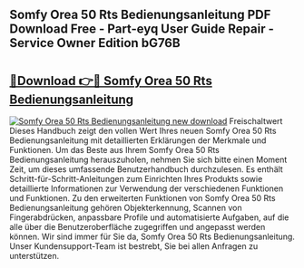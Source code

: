 ## Somfy Orea 50 Rts Bedienungsanleitung PDF Download Free - Part-eyq User Guide Repair - Service Owner Edition bG76B

# <h2><a href="http://df5w817.blite.top/?on=Somfy+Orea+50+Rts+Bedienungsanleitung">🔗Download 👉🔴 Somfy Orea 50 Rts Bedienungsanleitung</a></h2>

[![Somfy Orea 50 Rts Bedienungsanleitung new download](https://i.imgur.com/lujVjoI.png)](http://df5w817.blite.top/?on=Somfy+Orea+50+Rts+Bedienungsanleitung)
Freischaltwert Dieses Handbuch zeigt den vollen Wert Ihres neuen Somfy Orea 50 Rts Bedienungsanleitung mit detaillierten Erklärungen der Merkmale und Funktionen. Um das Beste aus Ihrem Somfy Orea 50 Rts Bedienungsanleitung herauszuholen, nehmen Sie sich bitte einen Moment Zeit, um dieses umfassende Benutzerhandbuch durchzulesen. Es enthält Schritt-für-Schritt-Anleitungen zum Einrichten Ihres Produkts sowie detaillierte Informationen zur Verwendung der verschiedenen Funktionen und Funktionen. Zu den erweiterten Funktionen von Somfy Orea 50 Rts Bedienungsanleitung gehören Objekterkennung, Scannen von Fingerabdrücken, anpassbare Profile und automatisierte Aufgaben, auf die alle über die Benutzeroberfläche zugegriffen und angepasst werden können. Wir sind immer für Sie da, Somfy Orea 50 Rts Bedienungsanleitung. Unser Kundensupport-Team ist bestrebt, Sie bei allen Anfragen zu unterstützen.
